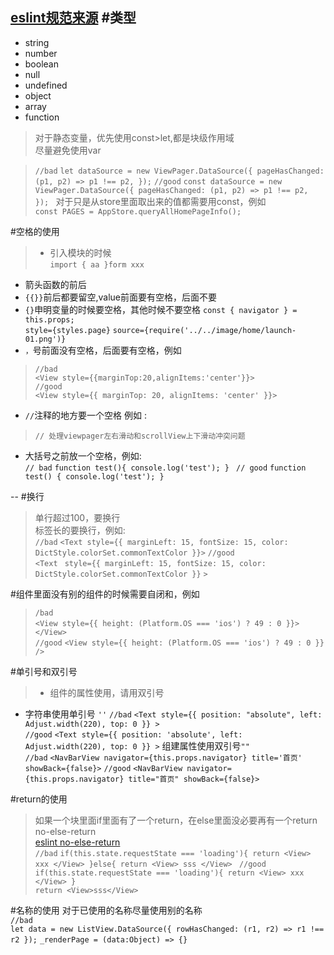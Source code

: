[eslint规范来源](https://github.com/adamlu/javascript-style-guide)
#类型
--
* string
* number
* boolean
* null 
* undefined
* object
* array
* function

>对于静态变量，优先使用const>let,都是块级作用域  
>尽量避免使用var

>`//bad`
`
let dataSource = new ViewPager.DataSource({
      pageHasChanged: (p1, p2) => p1 !== p2,
    });
`
`//good`
`const dataSource = new ViewPager.DataSource({
      pageHasChanged: (p1, p2) => p1 !== p2,
    });
`
对于只是从store里面取出来的值都需要用const，例如  
`const PAGES = AppStore.queryAllHomePageInfo();`  

#空格的使用
>* 引入模块的时候  
`import { aa }form xxx
`
* 箭头函数的前后  
* `{{}}`前后都要留空,value前面要有空格，后面不要  
* `{}`申明变量的时候要空格，其他时候不要空格
`const { navigator } = this.props;`  
`style={styles.page}`
`source={require('../../image/home/launch-01.png')}`
* `，`号前面没有空格，后面要有空格，例如  
>`//bad`  
`
<View style={{marginTop:20,alignItems:'center'}}>
`  
`//good`  
`<View style={{ marginTop: 20, alignItems: 'center' }}>`

>
* `//`注释的地方要一个空格  例如  : 
>`// 处理viewpager左右滑动和scrollView上下滑动冲突问题`   
* 大括号之前放一个空格，例如:  
`// bad`
`function test(){
  console.log('test');
}`
`
// good`  `
function test() {
  console.log('test');
}
` 

--
#换行
>单行超过100，要换行    
>标签长的要换行，例如:  
>`//bad`
>`<Text style={{ marginLeft: 15, fontSize: 15, color: DictStyle.colorSet.commonTextColor }}>`
>`//good`  
`<Text`
  ` style={{ marginLeft: 15, fontSize: 15, color: 			DictStyle.colorSet.commonTextColor }}`
            `>`   

#组件里面没有别的组件的时候需要自闭和，例如  
>`/bad`  
` <View style={{ height: (Platform.OS === 'ios') ? 49 : 0 }}>  `
` </View>`  
`//good`
`<View style={{ height: (Platform.OS === 'ios') ? 49 : 0 }} />`

#单引号和双引号
>* 组件的属性使用，请用双引号
* 字符串使用单引号  `''`
`//bad`
`<Text
            style={{ position: "absolute", left: Adjust.width(220), top: 0
             }}
          >`  
`//good`
`<Text
            style={{ position: 'absolute', left: Adjust.width(220), top: 0
             }}
          >`
 组建属性使用双引号`""`  
 `//bad`
 `<NavBarView navigator={this.props.navigator} title='首页' showBack={false}>`
 `//good`
 `<NavBarView navigator={this.props.navigator} title="首页" showBack={false}>`
 
#return的使用
>如果一个块里面if里面有了一个return，在else里面没必要再有一个return  no-else-return  
[eslint no-else-return](http://eslint.org/docs/rules/no-else-return)  
`//bad`
`if(this.state.requestState === 'loading'){
return <View> xxx </View>
}else{
return <View> sss </View>
`
`//good`
`if(this.state.requestState === 'loading'){
return <View> xxx </View>
}`  
`return <View>sss</View>
`

#名称的使用
对于已使用的名称尽量使用别的名称  
`//bad`  
`let data = new ListView.DataSource({ rowHasChanged: (r1, r2) => r1 !== r2 });`
`_renderPage = (data:Object) => {}`
